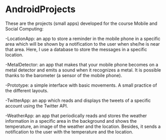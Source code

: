 # AndroidProjects
These are the projects (small apps) developed for the course Mobile and Social Computing:

-LocationApp: an app to store a reminder in the mobile phone in a specific area which will be shown by a notification to the user when she/he is near that area. Here, I use a database to store the messages in a specific location.

-MetalDetector: an app that makes that your mobile phone becomes on a metal detector and emits a sound when it recognizes a metal. It is possible thanks to the barometer (a sensor of the mobile phone).

-Prototype: a simple interface with basic movements. A small practice of the different layouts.

-TwitterApp: an app which reads and displays the tweets of a specific account using the Twitter API.

-WeatherApp: an app that periodically reads and stores the weather information in a specific area in the background and shows the temperature, an image of the weather and the location. Besides, it sends a notification to the user with the temperature and the location. 
